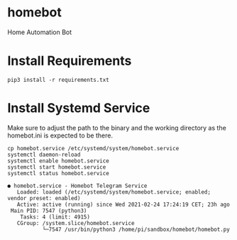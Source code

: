 # homebot
Home Automation Bot

# Install Requirements

```shell
pip3 install -r requirements.txt 
```

# Install Systemd Service

Make sure to adjust the path to the binary and the working directory as the homebot.ini is expected to be there.

```shell
cp homebot.service /etc/systemd/system/homebot.service
systemctl daemon-reload
systemctl enable homebot.service
systemctl start homebot.service
systemctl status homebot.service

● homebot.service - Homebot Telegram Service
   Loaded: loaded (/etc/systemd/system/homebot.service; enabled; vendor preset: enabled)
   Active: active (running) since Wed 2021-02-24 17:24:19 CET; 23h ago
 Main PID: 7547 (python3)
    Tasks: 4 (limit: 4915)
   CGroup: /system.slice/homebot.service
           └─7547 /usr/bin/python3 /home/pi/sandbox/homebot/homebot.py
```

